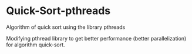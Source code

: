 # Quick-Sort-pthreads
Algorithm of quick sort using the library pthreads 

Modifying pthread library to get better performance (better parallelization) for algorithm quick-sort.
